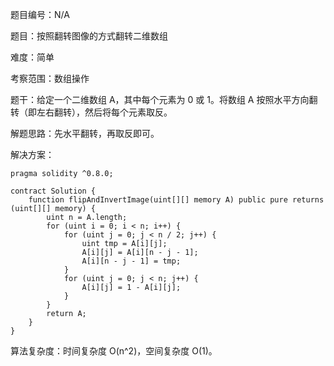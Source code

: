 题目编号：N/A

题目：按照翻转图像的方式翻转二维数组

难度：简单

考察范围：数组操作

题干：给定一个二维数组 A，其中每个元素为 0 或 1。将数组 A 按照水平方向翻转（即左右翻转），然后将每个元素取反。

解题思路：先水平翻转，再取反即可。

解决方案：

```solidity
pragma solidity ^0.8.0;

contract Solution {
    function flipAndInvertImage(uint[][] memory A) public pure returns (uint[][] memory) {
        uint n = A.length;
        for (uint i = 0; i < n; i++) {
            for (uint j = 0; j < n / 2; j++) {
                uint tmp = A[i][j];
                A[i][j] = A[i][n - j - 1];
                A[i][n - j - 1] = tmp;
            }
            for (uint j = 0; j < n; j++) {
                A[i][j] = 1 - A[i][j];
            }
        }
        return A;
    }
}
```

算法复杂度：时间复杂度 O(n^2)，空间复杂度 O(1)。